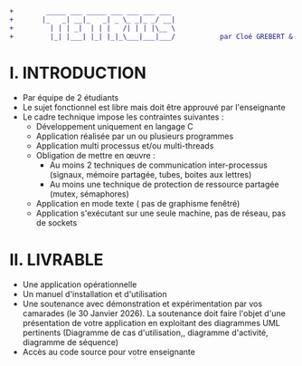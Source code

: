 ```diff
+        _____ ___ _____ ___ ___ ___ ___ 
+       |_   _| __|_   _| _ \_ _|_ _/ __|
+         | | | _|  | | |   /| | | |\__ \
+         |_| |___| |_| |_|_\___|___|___/           par Cloé GREBERT & Thomas DUTHOIT
```

# I. INTRODUCTION 
- Par équipe de 2 étudiants
- Le sujet fonctionnel est libre mais doit être approuvé par l'enseignante
- Le cadre technique impose les contraintes suivantes :
  - Développement uniquement en langage C
  - Application réalisée par un ou plusieurs programmes
  - Application multi processus et/ou multi-threads
  - Obligation de mettre en œuvre :
    - Au moins 2 techniques de communication inter-processus (signaux, mémoire partagée, tubes, boites aux lettres)
    - Au moins une technique de protection de ressource partagée (mutex, sémaphores)
  - Application en mode texte ( pas de graphisme fenêtré)
  - Application s'exécutant sur une seule machine, pas de réseau, pas de sockets
# II. LIVRABLE
- Une application opérationnelle
- Un manuel d'installation et d'utilisation
- Une soutenance avec démonstration et expérimentation par vos camarades (le 30 Janvier 2026). La soutenance doit faire l'objet d'une présentation de votre application en exploitant des diagrammes UML pertinents (Diagramme de cas d'utilisation,, diagramme d'activité, diagramme de séquence)
- Accès au code source pour votre enseignante
